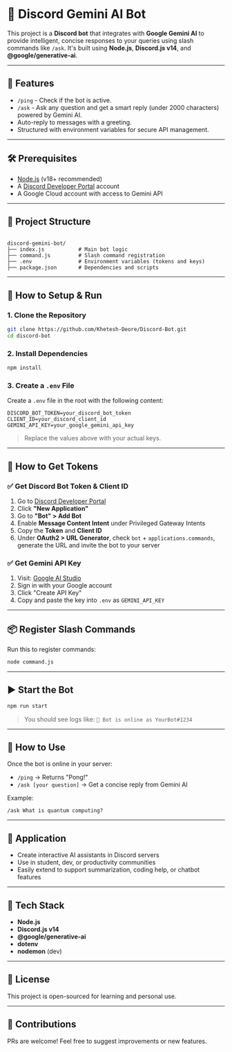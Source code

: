 

# 🤖 Discord Gemini AI Bot

This project is a **Discord bot** that integrates with **Google Gemini AI** to provide intelligent, concise responses to your queries using slash commands like `/ask`. It's built using **Node.js**, **Discord.js v14**, and **@google/generative-ai**.

---

## 🌟 Features

- `/ping` - Check if the bot is active.
- `/ask` - Ask any question and get a smart reply (under 2000 characters) powered by Gemini AI.
- Auto-reply to messages with a greeting.
- Structured with environment variables for secure API management.

---

## 🛠️ Prerequisites

- [Node.js](https://nodejs.org/) (v18+ recommended)
- A [Discord Developer Portal](https://discord.com/developers/applications) account
- A Google Cloud account with access to Gemini API

---

## 📁 Project Structure

```

discord-gemini-bot/
├── index.js           # Main bot logic
├── command.js         # Slash command registration
├── .env               # Environment variables (tokens and keys)
├── package.json       # Dependencies and scripts

````

---

## 🚀 How to Setup & Run

### 1. Clone the Repository

```bash
git clone https://github.com/Khetesh-Deore/Discord-Bot.git
cd discord-bot
````

### 2. Install Dependencies

```bash
npm install
```

### 3. Create a `.env` File

Create a `.env` file in the root with the following content:

```
DISCORD_BOT_TOKEN=your_discord_bot_token
CLIENT_ID=your_discord_client_id
GEMINI_API_KEY=your_google_gemini_api_key
```

> Replace the values above with your actual keys.

---

## 🔑 How to Get Tokens

### ✅ Get Discord Bot Token & Client ID

1. Go to [Discord Developer Portal](https://discord.com/developers/applications)
2. Click **"New Application"**
3. Go to **"Bot" > Add Bot**
4. Enable **Message Content Intent** under Privileged Gateway Intents
5. Copy the **Token** and **Client ID**
6. Under **OAuth2 > URL Generator**, check `bot` + `applications.commands`, generate the URL and invite the bot to your server

### ✅ Get Gemini API Key

1. Visit: [Google AI Studio](https://makersuite.google.com/app/apikey)
2. Sign in with your Google account
3. Click "Create API Key"
4. Copy and paste the key into `.env` as `GEMINI_API_KEY`

---

## 📦 Register Slash Commands

Run this to register commands:

```bash
node command.js
```

---

## ▶️ Start the Bot

```bash
npm run start
```

> You should see logs like:
> `🤖 Bot is online as YourBot#1234`

---

## 💬 How to Use

Once the bot is online in your server:

* `/ping` → Returns "Pong!"
* `/ask [your question]` → Get a concise reply from Gemini AI

Example:

```
/ask What is quantum computing?
```

---

## 📌 Application

* Create interactive AI assistants in Discord servers
* Use in student, dev, or productivity communities
* Easily extend to support summarization, coding help, or chatbot features

---

## 🧠 Tech Stack

* **Node.js**
* **Discord.js v14**
* **@google/generative-ai**
* **dotenv**
* **nodemon** (dev)

---

## 📎 License

This project is open-sourced for learning and personal use.

---

## 🙌 Contributions

PRs are welcome! Feel free to suggest improvements or new features.



